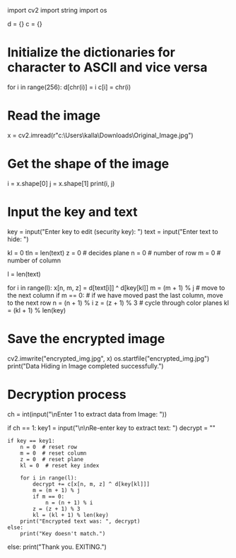 import cv2
import string
import os

d = {}
c = {}

# Initialize the dictionaries for character to ASCII and vice versa
for i in range(256):
    d[chr(i)] = i
    c[i] = chr(i)

# Read the image
x = cv2.imread(r"c:\Users\kalla\Downloads\Original_Image.jpg")

# Get the shape of the image
i = x.shape[0]
j = x.shape[1]
print(i, j)

# Input the key and text
key = input("Enter key to edit (security key): ")
text = input("Enter text to hide: ")

kl = 0
tln = len(text)
z = 0  # decides plane
n = 0  # number of row
m = 0  # number of column

l = len(text)

for i in range(l):
    x[n, m, z] = d[text[i]] ^ d[key[kl]]
    m = (m + 1) % j  # move to the next column
    if m == 0:  # if we have moved past the last column, move to the next row
        n = (n + 1) % i
    z = (z + 1) % 3  # cycle through color planes
    kl = (kl + 1) % len(key)

# Save the encrypted image
cv2.imwrite("encrypted_img.jpg", x)
os.startfile("encrypted_img.jpg")
print("Data Hiding in Image completed successfully.")

# Decryption process
ch = int(input("\nEnter 1 to extract data from Image: "))

if ch == 1:
    key1 = input("\n\nRe-enter key to extract text: ")
    decrypt = ""

    if key == key1:
        n = 0  # reset row
        m = 0  # reset column
        z = 0  # reset plane
        kl = 0  # reset key index

        for i in range(l):
            decrypt += c[x[n, m, z] ^ d[key[kl]]]
            m = (m + 1) % j
            if m == 0:
                n = (n + 1) % i
            z = (z + 1) % 3
            kl = (kl + 1) % len(key)
        print("Encrypted text was: ", decrypt)
    else:
        print("Key doesn't match.")
else:
    print("Thank you. EXITING.")
